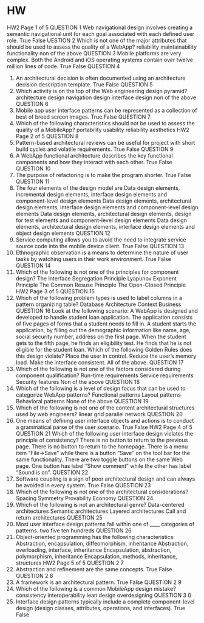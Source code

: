 # HW
HW2
Page 1 of 5
QUESTION 1
Web navigational design involves creating a semantic navigational unit for each goal associated with each defined user role.
True
False
UESTION 2
Which is not one of the major attributes that should be used to assess the quality of a WebApp?
reliability
maintainability
functionality
non of the above
QUESTION 3
Mobile platforms are very complex. Both the Android and iOS operating systems contain over twelve million lines of code.
True
False
QUESTION 4
1. An architectural decision is often documented using an architecture decision description template.
True
False
QUESTION 5
1. Which activity is on the top of the Web engineering design pyramid?
architecture design
navigation design
interface design
non of the above
QUESTION 6
1. Mobile app user interface patterns can be represented as a collection of best of breed screen images.
True
False
QUESTION 7
1. Which of the following characteristics should not be used to assess the quality of a MobileApp?
portability
usability
reliability
aesthetics
HW2
Page 2 of 5
QUESTION 8
1. Pattern-based architectural reviews can be useful for project with short build cycles and volatile requirements.
True
False
QUESTION 9
1. A WebApp functional architecture describes the key functional components and how they interact with each other.
True
False
QUESTION 10
1. The purpose of refactoring is to make the program shorter.
True
False
QUESTION 11
1. The four elements of the design model are
Data design elements, incremental design elements, interface design elements and component-level design elements
Data design elements, architectural design elements, interface design elements and component-level design elements
Data design elements, architectural design elements, design for test elements and component-level design elements
Data design elements, architectural design elements, interface design elements and object design elements
QUESTION 12
1. Service computing allows you to avoid the need to integrate service source code into the mobile device client.
True
False
QUESTION 13
1. Ethnographic observation is a means to determine the nature of user tasks by watching users in their work environment.
True
False
QUESTION 14
1. Which of the following is not one of the principles for component design?
The Interface Segregation Principle
Lyapunov Exponent Principle
The Common Resuse Principle
The Open-Closed Principle
HW2
Page 3 of 5
QUESTION 15
1. Which of the following problem types is used to label columns in a pattern organizing table?
Database
Architecture
Context
Business
QUESTION 16
Look at the following scenario: A WebApp is designed and developed to handle student loan application. The application consists of five pages of forms that a student needs to fill in. A student starts the application, by filling out the demographic information like name, age, social security number, address on the first page. When the student gets to the fifth page, he finds an eligibility test. He finds that he is not eligible for the student loan. Which of the following Golden Rules does this design violate?
Place the user in control.
Reduce the user’s memory load.
Make the interface consistent.
All of the above.
QUESTION 17
1. Which of the following is not one of the factors considered during component qualification?
Run-time requirements
Service requirements
Security features
Non of the above
QUESTION 18
1. Which of the following is a level of design focus that can be used to categorize WebApp patterns?
Functional patterns
Layout patterns
Behavioral patterns
None of the above
QUESTION 19
1. Which of the following is not one of the content architectural structures used by web engineers?
linear
grid
parallel
network
QUESTION 20
1. One means of defining user interface objects and actions is to conduct a grammatical parse of the user scenario.
True
False
HW2
Page 4 of 5
QUESTION 21
Which of the following user interface design violates the principle of consistency?
There is no button to return to the previous page.
There is no button to return to the homepage.
There is a menu item “File->Save” while there is a button “Save” on the tool bar for the same functionality.
There are two toggle buttons on the same Web page. One button has label “Show comment” while the other has label “Sound is on”.
QUESTION 22
1. Software coupling is a sign of poor architectural design and can always be avoided in every system.
True
False
QUESTION 23
1. Which of the following is not one of the architectural considerations?
Spacing
Symmetry
Provability
Economy
QUESTION 24
1. Which of the following is not an architectural genre?
Data-centered architectures
Semantic architectures
Layered architectures
Call and return architectures
QUESTION 25
1. Most user interface design patterns fall within one of ____ categories of patterns.
two
five
ten
hundreds
QUESTION 26
1. Object-oriented programming has the following characteristics:
Abstraction, encapsulation, diffeomorphism, inheritance
Abstraction, overloading, interface, inheritance
Encapsulation, abstraction, polymorphism, inheritance
Encapsulation, methods, inheritance, structures
HW2
Page 5 of 5
QUESTION 2 7
1. Abstraction and refinement are the same concepts.
True
False
QUESTION 2 8
1. A framework is an architectural pattern.
True
False
QUESTION 2 9
1. Which of the following is a common MobileApp design mistake?
consistency
interoperability
lean design
overdesigning
QUESTION 3 0
1. Interface design patterns typically include a complete component-level design (design classes,
attributes, operations, and interfaces).
True
False
